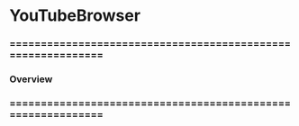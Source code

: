 
# YouTubeBrowser


### ============================================================
### Overview
### ============================================================

